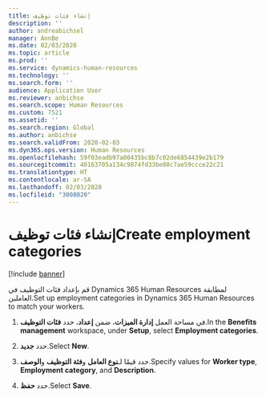 ```yaml
---
title: إنشاء فئات توظيف
description: ''
author: andreabichsel
manager: AnnBe
ms.date: 02/03/2020
ms.topic: article
ms.prod: ''
ms.service: dynamics-human-resources
ms.technology: ''
ms.search.form: ''
audience: Application User
ms.reviewer: anbichse
ms.search.scope: Human Resources
ms.custom: 7521
ms.assetid: ''
ms.search.region: Global
ms.author: anbichse
ms.search.validFrom: 2020-02-03
ms.dyn365.ops.version: Human Resources
ms.openlocfilehash: 59f03eadb97a00435bc8b7c02de6854439e2b179
ms.sourcegitcommit: 40163705a134c9874fd33be80c7ae59ccce22c21
ms.translationtype: HT
ms.contentlocale: ar-SA
ms.lasthandoff: 02/03/2020
ms.locfileid: "3008020"
---
```

# <a name="create-employment-categories"></a><span data-ttu-id="b1739-102">إنشاء فئات توظيف</span><span class="sxs-lookup"><span data-stu-id="b1739-102">Create employment categories</span></span>

[!include [banner](includes/preview-feature.md)]

<span data-ttu-id="b1739-103">قم بإعداد فئات التوظيف في Dynamics 365 Human Resources لمطابقة العاملين.</span><span class="sxs-lookup"><span data-stu-id="b1739-103">Set up employment categories in Dynamics 365 Human Resources to match your workers.</span></span>

1. <span data-ttu-id="b1739-104">في مساحة العمل **إدارة الميزات**، ضمن **إعداد**، حدد **فئات التوظيف**.</span><span class="sxs-lookup"><span data-stu-id="b1739-104">In the **Benefits management** workspace, under **Setup**, select **Employment categories**.</span></span>

2. <span data-ttu-id="b1739-105">حدد **جديد**.</span><span class="sxs-lookup"><span data-stu-id="b1739-105">Select **New**.</span></span>

3. <span data-ttu-id="b1739-106">حدد قيمًا لـ**نوع العامل** و**فئة التوظيف** و**الوصف**.</span><span class="sxs-lookup"><span data-stu-id="b1739-106">Specify values for **Worker type**, **Employment category**, and **Description**.</span></span>

4. <span data-ttu-id="b1739-107">حدد **حفظ**.</span><span class="sxs-lookup"><span data-stu-id="b1739-107">Select **Save**.</span></span> 
